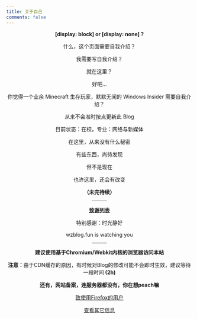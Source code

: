 ```yaml
---
title: 关于自己
comments: false
---
```

<strong>[display: block] or [display: none] ?</strong>  

什么，这个页面需要自我介绍？  

我需要写自我介绍？  

就在这里？  

好吧...  

你觉得一个业余 Minecraft 生存玩家，默默无闻的 Windows Insider 需要自我介绍？  

从来不会准时按点更新此 Blog  

目前状态：在校，专业：网络与新媒体  

在这里，从来没有什么秘密  

有些东西，尚待发现  

但不是现在  

也许这里，还会有改变  

<strong>（未完待续）</strong>   

---

<u><strong>致谢列表</strong></u>  

特别感谢：时光静好  

wzblog.fun is watching you  

---

<strong>建议使用基于Chromium/Webkit内核的浏览器访问本站</strong>  

<strong>注意：</strong>由于CDN缓存的原因，有时候对Blog的修改可能不会即时生效，建议等待一段时间<strong> (2h)</strong>  

<strong>还有，网站备案，连服务器都没有，你在想peach嘛</strong>  

<a class="btn" href="javascript:void(0)">致使用Firefox的用户</a>  

<a class="btn" href="version.txt">查看其它信息</a>    

<script>
    window.onload = function () {
        var mainDiv = document.getElementsByClassName('main');
        var allBtn = document.getElementsByClassName('btn');

        allBtn[0].addEventListener('click', toFirefoxUser);
    
        function toFirefoxUser() {
            alert("如果您在使用 Firefox 阅览文章时出现一些大得离谱的“高清大图”，请不要过分惊慌，这是由于 Firefox 不支持 CSS 中的 zoom 属性而引起的。\n\n我并不是没有想过解决方案，网上有不少使用 -moz-transform 和 -moz-transform-origin 这两个属性作为替代解决方案的文章，但我在站点上实测过，效果跟 zoom 属性并不一样，甚至在 Firefox 上还造成了一些其它问题。所以很遗憾，这个解决方案最终还是放弃了。\n\nFirefox 不支持 zoom 属性可以理解，因为这是有一定历史遗留因素在的，zoom 属性曾经是 Internet Explorer 的专有属性，直到后来除 Firefox 外的其它浏览器才支持这一属性，因此在 Mozilla 和它的 Firefox 来说，这一属性是非标准属性，不提倡使用。这是可以理解的。\n\n但是正因为如此，在 Firefox 上部分使用了 zoom 属性的图片无法正常缩放大小，因此建议 Mozilla 取消这两个 -moz 前缀的专有属性，转而尝试兼容或寻找一种更好的 zoom 属性的替代实现方案。\n\n除此之外，Firefox 也不支持该小站的自定义样式的滚动条，这是因为其使用了 -webkit-scrollbar 这样的特定伪元素，因此对 Firefox 不会产生任何界面显示的变化，感谢您的理解。\n\n作为从 2007 年左右，大约小学二年级时开始接触 Firefox 并作为主力浏览器使用的人来说，Firefox 不仅是一个浏览器，还是一种信仰，其前身是被微软毁掉的 Netscape 网景浏览器。Firefox 的出现打破了 Internet Explorer 的长时间垄断，让用户有了新的选择，并且推动了 W3C 标准的不断更新。从 Firefox 2.0 一直到 Firefox 68.0，Firefox 陪伴了我从小学到大二的时光，也为我留下了很多美好的回忆，相信所有正在使用 Firefox 和曾经使用 Firefox 的人都有这样的想法。\n\n在 Firefox 57 后离开 Firefox 的人，无外乎的原因是 Firefox 57 带来的重要变化，Quantum 量子引擎的出现，除了为 Firefox 带来史无前例的提升外，还毁掉了大量的旧有技术的附加组件，使得 Firefox 曾经拥有的扩展优势几乎不复存在，让一批老用户彻底寒心，很多人直接放弃了 Firefox 选择 Chromium 类浏览器。可以说，留给 Firefox 的时间已经不多了。")
        };
    }
</script>

<style>div.main-inner {padding-bottom: 50px !important} p {text-align: center; margin-bottom: 6px} a.btn {margin-top: 20px} hr {width: 40px; margin-left: auto; margin-right: auto}</style>
